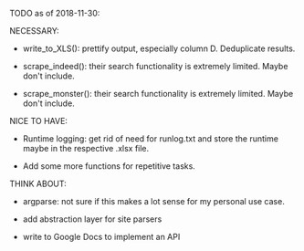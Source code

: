 TODO as of 2018-11-30:

NECESSARY:

- write_to_XLS(): prettify output, especially column D. Deduplicate results.

- scrape_indeed(): their search functionality is extremely limited. Maybe don't include.

- scrape_monster(): their search functionality is extremely limited. Maybe don't include.


NICE TO HAVE:

- Runtime logging: get rid of need for runlog.txt and store the runtime maybe in the respective .xlsx file.

- Add some more functions for repetitive tasks.

THINK ABOUT:

- argparse: not sure if this makes a lot sense for my personal use case.

- add abstraction layer for site parsers

- write to Google Docs to implement an API